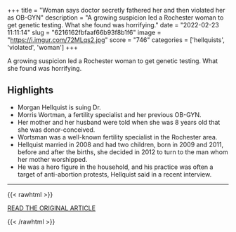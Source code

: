 +++
title = "Woman says doctor secretly fathered her and then violated her as OB-GYN"
description = "A growing suspicion led a Rochester woman to get genetic testing. What she found was horrifying."
date = "2022-02-23 11:11:14"
slug = "6216162fbfaaf66b93f8b1f6"
image = "https://i.imgur.com/72MLqs2.jpg"
score = "746"
categories = ['hellquists', 'violated', 'woman']
+++

A growing suspicion led a Rochester woman to get genetic testing. What she found was horrifying.

## Highlights

- Morgan Hellquist is suing Dr.
- Morris Wortman, a fertility specialist and her previous OB-GYN.
- Her mother and her husband were told when she was 8 years old that she was donor-conceived.
- Wortsman was a well-known fertility specialist in the Rochester area.
- Hellquist married in 2008 and had two children, born in 2009 and 2011, before and after the births, she decided in 2012 to turn to the man whom her mother worshipped.
- He was a hero figure in the household, and his practice was often a target of anti-abortion protests, Hellquist said in a recent interview.

---

{{< rawhtml >}}
  <p class="article-category">
    <a target="_blank" href="https://www.the-leader.com/story/news/2022/02/22/dr-morris-wortman-rochester-ny-lawsuit-fertility-fraud-impegnated-women-bill-morgan-hellquist/6704445001/">READ THE ORIGINAL ARTICLE</a>
  </p>
{{< /rawhtml >}}

